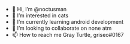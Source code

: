 - 👋 Hi, I’m @noctusman
- 👀 I’m interested in cats
- 🌱 I’m currently learning android development
- 💞️ I’m looking to collaborate on none atm
- 📫 How to reach me Gray Turtle, griseo#0167

<!---
noctusman/noctusman is a ✨ special ✨ repository because its `README.md` (this file) appears on your GitHub profile.
You can click the Preview link to take a look at your changes.
--->
